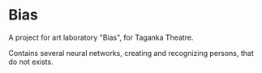 # Bias

A project for art laboratory "Bias", for Taganka Theatre.

Contains several neural networks, creating and recognizing persons, that do not exists.
